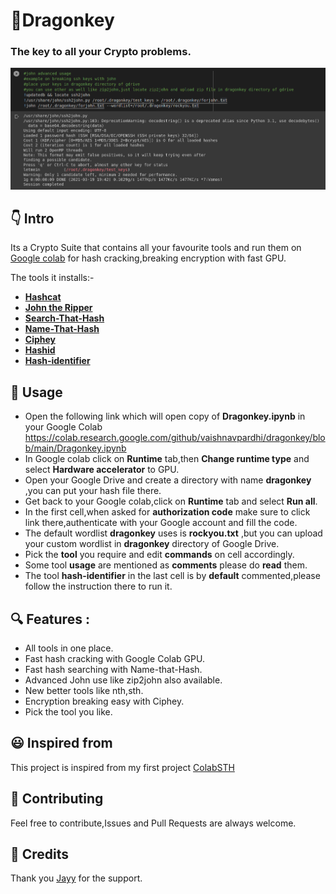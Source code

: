 # 🔑Dragonkey

### The key to all your Crypto problems.

![demo](pics/project.png)

## 👇 Intro

Its a Crypto Suite that contains all your favourite tools and run them on [Google colab](https://colab.research.google.com/) for hash cracking,breaking encryption with fast GPU.

The tools it installs:-

-  **[Hashcat](https://github.com/hashcat/hashcat)**
-  **[John the Ripper](https://github.com/openwall/john)**
-  **[Search-That-Hash](https://github.com/HashPals/Search-That-Hash)**
-  **[Name-That-Hash](https://github.com/HashPals/Name-That-Hash)**
-  **[Ciphey](https://github.com/Ciphey/Ciphey)**
-  **[Hashid](https://github.com/psypanda/hashID)**
-  **[Hash-identifier](https://github.com/blackploit/hash-identifier)**

## 📖 Usage
- Open the following link which will open copy of **Dragonkey.ipynb** in your Google Colab
https://colab.research.google.com/github/vaishnavpardhi/dragonkey/blob/main/Dragonkey.ipynb
- In Google colab click on **Runtime** tab,then **Change runtime type** and select **Hardware accelerator** to GPU.
- Open your Google Drive and create a directory with name **dragonkey** ,you can put your hash file there.
- Get back to your Google colab,click on **Runtime** tab and select **Run all**.
-  In the first cell,when asked for **authorization code** make sure to click link there,authenticate with your Google account and fill the code.
- The default wordlist **dragonkey** uses is **rockyou.txt** ,but you can upload your custom wordlist in **dragonkey** directory of Google Drive.
- Pick the **tool** you require and edit **commands** on cell accordingly.
- Some tool **usage** are mentioned as **comments** please do **read** them.
- The tool **hash-identifier** in the last cell is by **default** commented,please follow the instruction there to run it.

## 🔍 Features :
- All tools in one place.
- Fast hash cracking with Google Colab GPU.
- Fast hash searching with Name-that-Hash.
- Advanced John use like zip2john also available.
- New better tools like nth,sth.
- Encryption breaking easy with Ciphey.
- Pick the tool you like.

## 😃 Inspired from
This project is inspired from my first project [ColabSTH](https://github.com/vaishnavpardhi/colabsth)

## 🤝 Contributing
Feel free to contribute,Issues and Pull Requests are always welcome.

## 🙏 Credits
Thank you [Jayy](https://github.com/Jayy001) for the support.
